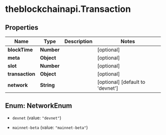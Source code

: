 # theblockchainapi.Transaction

## Properties

Name | Type | Description | Notes
------------ | ------------- | ------------- | -------------
**blockTime** | **Number** |  | [optional] 
**meta** | **Object** |  | [optional] 
**slot** | **Number** |  | [optional] 
**transaction** | **Object** |  | [optional] 
**network** | **String** |  | [optional] [default to &#39;devnet&#39;]



## Enum: NetworkEnum


* `devnet` (value: `"devnet"`)

* `mainnet-beta` (value: `"mainnet-beta"`)




